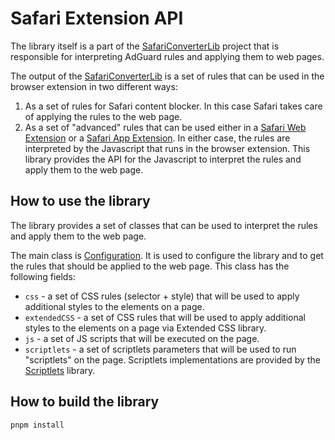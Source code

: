 # Safari Extension API

The library itself is a part of the [SafariConverterLib] project that is
responsible for interpreting AdGuard rules and applying them to web pages.

The output of the [SafariConverterLib] is a set of rules that can be used in
the browser extension in two different ways:

1. As a set of rules for Safari content blocker. In this case Safari takes care
   of applying the rules to the web page.
2. As a set of "advanced" rules that can be used either in a
   [Safari Web Extension][SafariWebExtension] or a [Safari App Extension][SafariAppExtension].
   In either case, the rules are interpreted by the Javascript that runs in the
   browser extension. This library provides the API for the Javascript to
   interpret the rules and apply them to the web page.

[SafariConverterLib]: https://github.com/AdguardTeam/SafariConverterLib
[SafariWebExtension]: https://developer.apple.com/documentation/safariservices/safari-web-extensions
[SafariAppExtension]: https://developer.apple.com/documentation/safariservices/safari-app-extensions

## How to use the library

The library provides a set of classes that can be used to interpret the rules
and apply them to the web page.

The main class is [Configuration]. It is used to configure the
library and to get the rules that should be applied to the web page. This class
has the following fields:

- `css` - a set of CSS rules (selector + style) that will be used to apply
  additional styles to the elements on a page.
- `extendedCSS` - a set of CSS rules that will be used to apply additional
  styles to the elements on a page via Extended CSS library.
- `js` - a set of JS scripts that will be executed on the page.
- `scriptlets` - a set of scriptlets parameters that will be used to run
  "scriptlets" on the page. Scriptlets implementations are provided by the
  [Scriptlets] library.

[Scriptlets]: https://github.com/AdguardTeam/Scriptlets
[Configuration]: src/configuration.ts

## How to build the library

```sh
pnpm install
```
